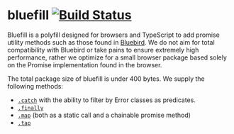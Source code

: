 # bluefill [![Build Status](https://travis-ci.org/WatchBeam/bluefill.svg?branch=master)](https://travis-ci.org/WatchBeam/bluefill)

Bluefill is a polyfill designed for browsers and TypeScript to add promise utility methods such as those found in [Bluebird](http://bluebirdjs.com). We do not aim for total compatibility with Bluebird or take pains to ensure extremely high performance, rather we optimize for a small browser package based solely on the Promise implementation found in the browser.

The total package size of bluefill is under 400 bytes. We supply the following methods:

 - [`.catch`](http://bluebirdjs.com/docs/api/catch.html) with the ability to filter by Error classes as predicates.
 - [`.finally`](http://bluebirdjs.com/docs/api/finally.html)
 - [`.map`](http://bluebirdjs.com/docs/api/promise.map.html) (both as a static call and a chainable promise method)
 - [`.tap`](http://bluebirdjs.com/docs/api/tap.html)

